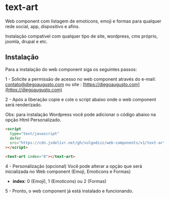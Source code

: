 # text-art

Web component com listagem de emoticons, emoji e formas para qualquer rede social, app, dispositivo e afins.

Instalação compativel com qualquer tipo de site, wordpress, cms próprio, joomla, drupal e etc.

## Instalação

Para a instalação do web component siga os seguintes passos:

1 - Solicite a permissão de acesso no web component através do e-mail: contato@diegoaugusto.com ou site : [https://diegoaugusto.com](https://diegoaugusto.com)

2 - Após a liberação copie e cole o script abaixo onde o web component será renderizado.

Obs: para instalação Wordpress você pode adicionar o código abaixo na opção Html Personalizado.

```html
<script
  type="text/javascript"
  defer
  src="https://cdn.jsdelivr.net/gh/vulgodizz/web-components/v1/text-art/lazy.2.min.js"
></script>

<text-art index="0"></text-art>
```

4 - Personalização (opcional)
  Você pode alterar a opção que será inicializada no Web component  (Emoji, Emoticons e Formas)

-   **index**: 0 (Emoji), 1 (Emoticons) ou 2 (Formas)

5 - Pronto, o web component já está instalado e funcionando.
